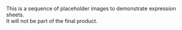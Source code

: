This is a sequence of placeholder images to demonstrate expression sheets.  
It will not be part of the final product.
